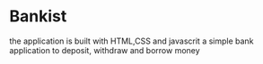 # Bankist
the application is built with HTML,CSS and javascrit
a simple bank application to deposit, withdraw and borrow money
